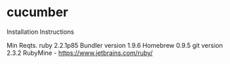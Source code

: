 # cucumber
Installation Instructions

Min Reqts.
ruby 2.2.1p85
Bundler version 1.9.6
Homebrew 0.9.5
git version 2.3.2
RubyMine - https://www.jetbrains.com/ruby/
